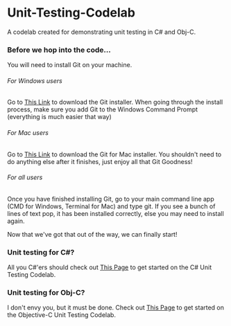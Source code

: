 # Unit-Testing-Codelab
A codelab created for demonstrating unit testing in C# and Obj-C.

### Before we hop into the code...
You will need to install Git on your machine. 

###### For Windows users
Go to [This Link](https://git-scm.com/download/win) to download the Git installer.
When going through the install process, make sure you add Git to the Windows Command Prompt (everything is much easier that way)

###### For Mac users
Go to [This Link](https://git-scm.com/download/mac) to download the Git for Mac installer.
You shouldn't need to do anything else after it finishes, just enjoy all that Git Goodness!

###### For all users
Once you have finished installing Git, go to your main command line app (CMD for Windows, Terminal for Mac) and type git.
If you see a bunch of lines of text pop, it has been installed correctly, else you may need to install again.

Now that we've got that out of the way, we can finally start!

### Unit testing for C#?
All you C#'ers should check out [This Page](https://github.com/Weava/Unit-Testing-Codelab/tree/csharp) to get started on the C# Unit Testing Codelab.

### Unit testing for Obj-C?
I don't envy you, but it must be done. Check out [This Page](https://github.com/Weava/Unit-Testing-Codelab/tree/objc) to get started on the Objective-C Unit Testing Codelab.
